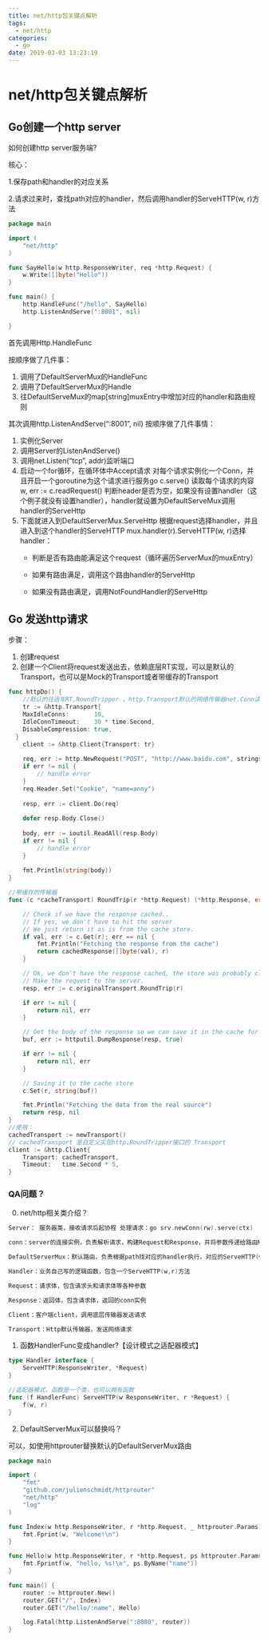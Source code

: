 ```yaml
---
title: net/http包关键点解析
tags:
  - net/http
categories:
  - go
date: 2019-03-03 13:23:19
---
```


# net/http包关键点解析
## Go创建一个http server
如何创建http server服务端?

核心：

1.保存path和handler的对应关系

2.请求过来时，查找path对应的handler，然后调用handler的ServeHTTP(w, r)方法
```go
package main

import (
    "net/http"
)

func SayHello(w http.ResponseWriter, req *http.Request) {
    w.Write([]byte("Hello"))
}

func main() {
    http.HandleFunc("/hello", SayHello)
    http.ListenAndServe(":8001", nil)

}

```
首先调用Http.HandleFunc

按顺序做了几件事：

1. 调用了DefaultServerMux的HandleFunc
2. 调用了DefaultServerMux的Handle
3. 往DefaultServeMux的map[string]muxEntry中增加对应的handler和路由规则

其次调用http.ListenAndServe(“:8001”, nil)
按顺序做了几件事情：
1. 实例化Server
2. 调用Server的ListenAndServe()
3. 调用net.Listen(“tcp”, addr)监听端口
4. 启动一个for循环，在循环体中Accept请求
对每个请求实例化一个Conn，并且开启一个goroutine为这个请求进行服务go c.serve()
读取每个请求的内容w, err := c.readRequest()
判断header是否为空，如果没有设置handler（这个例子就没有设置handler），handler就设置为DefaultServeMux调用handler的ServeHttp
5. 下面就进入到DefaultServerMux.ServeHttp
根据request选择handler，并且进入到这个handler的ServeHTTP mux.handler(r).ServeHTTP(w, r)选择handler：
    - 判断是否有路由能满足这个request（循环遍历ServerMux的muxEntry）

    - 如果有路由满足，调用这个路由handler的ServeHttp

    - 如果没有路由满足，调用NotFoundHandler的ServeHttp





## Go 发送http请求
步骤：
1. 创建request
2. 创建一个Client将request发送出去，依赖底层RT实现，可以是默认的Transport，也可以是Mock的Transport或者带缓存的Transport


```go
func httpDo() {
    //默认的往返车RT,RoundTripper ，http.Transport默认的网络传输器net.Conn读写
    tr := &http.Transport{
    MaxIdleConns:       10,
    IdleConnTimeout:    30 * time.Second,
    DisableCompression: true,
  }
    client := &http.Client{Transport: tr}
 
    req, err := http.NewRequest("POST", "http://www.baidu.com", strings.NewReader("name=cjb"))
    if err != nil {
        // handle error
    }
    req.Header.Set("Cookie", "name=anny")
 
    resp, err := client.Do(req)
 
    defer resp.Body.Close()
 
    body, err := ioutil.ReadAll(resp.Body)
    if err != nil {
        // handle error
    }
 
    fmt.Println(string(body))
}
```

```go
//带缓存的传输器
func (c *cacheTransport) RoundTrip(r *http.Request) (*http.Response, error) {

    // Check if we have the response cached..
    // If yes, we don't have to hit the server
    // We just return it as is from the cache store.
    if val, err := c.Get(r); err == nil {
        fmt.Println("Fetching the response from the cache")
        return cachedResponse([]byte(val), r)
    }

    // Ok, we don't have the response cached, the store was probably cleared.
    // Make the request to the server.
    resp, err := c.originalTransport.RoundTrip(r)

    if err != nil {
        return nil, err
    }

    // Get the body of the response so we can save it in the cache for the next request.
    buf, err := httputil.DumpResponse(resp, true)

    if err != nil {
        return nil, err
    }

    // Saving it to the cache store
    c.Set(r, string(buf))

    fmt.Println("Fetching the data from the real source")
    return resp, nil
}
//使用：
cachedTransport := newTransport()
// cachedTransport 是自定义实现http.RoundTripper接口的 Transport
client := &http.Client{
    Transport: cachedTransport,
    Timeout:   time.Second * 5,
}

```


### QA问题？
0. net/http相关类介绍？
```go
Server： 服务器类，接收请求后起协程 处理请求：go srv.newConn(rw).serve(ctx)

conn：server的连接实例，负责解析请求，构建Request和Response，并将参数传递给路由Mux处理

DefaultServerMux：默认路由，负责根据path找对应的handler执行，对应的ServeHTTP(w,r)

Handler：业务自己写的逻辑函数，包含一个ServeHTTP(w,r)方法

Request：请求体，包含请求头和请求体等各种参数

Response：返回体，包含请求体，返回的conn实例

Client：客户端client，调用底层传输器发送请求

Transport：Http默认传输器，发送网络请求


```

1. 函数HandlerFunc变成handler?【设计模式之适配器模式】
```go
type Handler interface {
	ServeHTTP(ResponseWriter, *Request)
}

//适配器模式，函数是一个类，也可以拥有函数
func (f HandlerFunc) ServeHTTP(w ResponseWriter, r *Request) {
	f(w, r)
}

```

2. DefaultServerMux可以替换吗？

可以，如使用httprouter替换默认的DefaultServerMux路由
```go
package main

import (
    "fmt"
    "github.com/julienschmidt/httprouter"
    "net/http"
    "log"
)

func Index(w http.ResponseWriter, r *http.Request, _ httprouter.Params) {
    fmt.Fprint(w, "Welcome!\n")
}

func Hello(w http.ResponseWriter, r *http.Request, ps httprouter.Params) {
    fmt.Fprintf(w, "hello, %s!\n", ps.ByName("name"))
}

func main() {
    router := httprouter.New()
    router.GET("/", Index)
    router.GET("/hello/:name", Hello)

    log.Fatal(http.ListenAndServe(":8080", router))
}

```